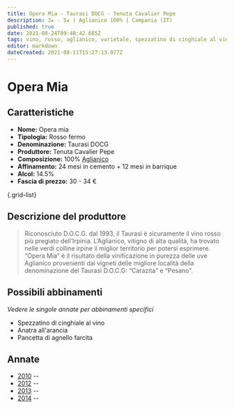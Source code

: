 ```yaml
---
title: Opera Mia - Taurasi DOCG - Tenuta Cavalier Pepe
description: 3★ - 5★ | Aglianico 100% | Campania (IT)
published: true
date: 2021-08-24T09:48:42.685Z
tags: vino, rosso, aglianico, varietale, spezzatino di cinghiale al vino, anatra all'arancia, pancetta di agnello farcita
editor: markdown
dateCreated: 2021-08-11T15:27:13.077Z
---
```


# Opera Mia

## Caratteristiche
- **Nome:** Opera mia
- **Tipologia:** Rosso fermo 
- **Denominazione:** Taurasi DOCG 
- **Produttore:** Tenuta Cavalier Pepe 
- **Composizione:** 100% [Aglianico](/vitigni/bacca-nera/aglianico)
- **Affinamento:** 24 mesi in cemento + 12 mesi in barrique
- **Alcol:** 14.5%
- **Fascia di prezzo:** 30 - 34 €

{.grid-list}

## Descrizione del produttore

> Riconosciuto D.O.C.G. dal 1993, il Taurasi è sicuramente il vino rosso più pregiato dell’Irpinia. L’Aglianico, vitigno di alta qualità, ha trovato nelle verdi colline irpine il miglior territorio per potersi esprimere. “Opera Mia” è il risultato della vinificazione in purezza delle uve Aglianico provenienti dai vigneti delle migliore località della denominazione del Taurasi D.O.C.G: “Carazita” e “Pesano”.

## Possibili abbinamenti
*Vedere le singole annate per abbinamenti specifici*

- Spezzatino di cinghiale al vino
- Anatra all'arancia
- Pancetta di agnello farcita

## Annate
- [2010](/vini/Italia/Campania/Cavalier-Pepe/Opera-mia/2010) -- <span class="star-4"></span>
- [2012](/vini/Italia/Campania/Cavalier-Pepe/Opera-mia/2012) -- <span class="star-3"></span>
- [2013](/vini/Italia/Campania/Cavalier-Pepe/Opera-mia/2013) -- <span class="star-3"></span>
- [2014](/vini/Italia/Campania/Cavalier-Pepe/Opera-mia/2014) -- <span class="star-5"></span>
 